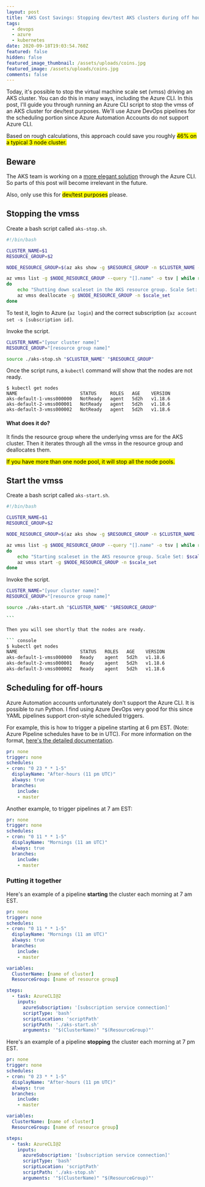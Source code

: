 ```yaml
---
layout: post
title: "AKS Cost Savings: Stopping dev/test AKS clusters during off hours"
tags:
  - devops
  - azure
  - kubernetes
date: 2020-09-18T19:03:54.760Z
featured: false
hidden: false
featured_image_thumbnail: /assets/uploads/coins.jpg
featured_image: /assets/uploads/coins.jpg
comments: false
---
```

Today, it's possible to stop the virtual machine scale set (vmss) driving an AKS cluster. 
You can do this in many ways, including the Azure CLI. In this post, I'll guide you through running an Azure CLI script to stop the vmss of an AKS cluster for dev/test purposes. We'll use Azure DevOps pipelines for the scheduling portion since Azure Automation Accounts do not support Azure CLI.

Based on rough calculations, this approach could save you roughly <mark>46% on a typical 3 node cluster.</mark>

<!--more--> 

## Beware

The AKS team is working on a [more elegant solution](https://github.com/Azure/AKS/issues/52) through the Azure CLI. So parts of this post will become irrelevant in the future. 

Also, only use this for <mark>dev/test purposes</mark> please.

## Stopping the vmss

Create a bash script called `aks-stop.sh`. 

```sh
#!/bin/bash

CLUSTER_NAME=$1
RESOURCE_GROUP=$2

NODE_RESOURCE_GROUP=$(az aks show -g $RESOURCE_GROUP -n $CLUSTER_NAME --query "nodeResourceGroup" -o tsv)

az vmss list -g $NODE_RESOURCE_GROUP --query "[].name" -o tsv | while read -r scale_set
do 
    echo "Shutting down scaleset in the AKS resource group. Scale Set: $scale_set"
    az vmss deallocate -g $NODE_RESOURCE_GROUP -n $scale_set
done
```

To test it, login to Azure (`az login`) and the correct subscription (`az account set -s [subscription id]`. 

Invoke the script. 

```sh
CLUSTER_NAME="[your cluster name]"
RESOURCE_GROUP="[resource group name]"

source ./aks-stop.sh "$CLUSTER_NAME" "$RESOURCE_GROUP"
```

Once the script runs, a `kubectl` command will show that the nodes are not ready.

```console
$ kubectl get nodes
NAME                       STATUS     ROLES   AGE    VERSION
aks-default-1-vmss000000   NotReady   agent   5d2h   v1.18.6
aks-default-2-vmss000001   NotReady   agent   5d2h   v1.18.6
aks-default-3-vmss000002   NotReady   agent   5d2h   v1.18.6
```

#### What does it do?

It finds the resource group where the underlying vmss are for the AKS cluster. Then it iterates through all the vmss in the resource group and deallocates them.

<mark>If you have more than one node pool, it will stop all the node pools.</mark>

## Start the vmss

Create a bash script called `aks-start.sh`.

```sh
#!/bin/bash

CLUSTER_NAME=$1
RESOURCE_GROUP=$2

NODE_RESOURCE_GROUP=$(az aks show -g $RESOURCE_GROUP -n $CLUSTER_NAME --query "nodeResourceGroup" -o tsv)

az vmss list -g $NODE_RESOURCE_GROUP --query "[].name" -o tsv | while read -r scale_set
do 
    echo "Starting scaleset in the AKS resource group. Scale Set: $scale_set"
    az vmss start -g $NODE_RESOURCE_GROUP -n $scale_set
done
```

Invoke the script. 

````sh
CLUSTER_NAME="[your cluster name]"
RESOURCE_GROUP="[resource group name]"

source ./aks-start.sh "$CLUSTER_NAME" "$RESOURCE_GROUP"

```

Then you will see shortly that the nodes are ready.

``` console
$ kubectl get nodes
NAME                       STATUS   ROLES   AGE    VERSION
aks-default-1-vmss000000   Ready    agent   5d2h   v1.18.6
aks-default-2-vmss000001   Ready    agent   5d2h   v1.18.6
aks-default-3-vmss000002   Ready    agent   5d2h   v1.18.6
````

## Scheduling for off-hours

Azure Automation accounts unfortunately don't support the Azure CLI. It is possible to run Python. I find using Azure DevOps very good for this since YAML pipelines support cron-style scheduled triggers.

For example, this is how to trigger a pipeline starting at 6 pm EST. (Note: Azure Pipeline schedules have to be in UTC).
For more information on the format, [here's the detailed documentation](https://docs.microsoft.com/en-us/azure/devops/pipelines/process/scheduled-triggers?view=azure-devops&tabs=yaml).

```yaml
pr: none 
trigger: none
schedules:
- cron: "0 23 * * 1-5"
  displayName: "After-hours (11 pm UTC)"
  always: true
  branches:
    include:
    - master
```

Another example, to trigger pipelines at 7 am EST:

```yaml
pr: none 
trigger: none
schedules:
- cron: "0 11 * * 1-5"
  displayName: "Mornings (11 am UTC)"
  always: true
  branches:
    include:
    - master
```

### Putting it together

Here's an example of a pipeline **starting** the cluster each morning at 7 am EST.

```yaml
pr: none 
trigger: none
schedules:
- cron: "0 11 * * 1-5"
  displayName: "Mornings (11 am UTC)"
  always: true
  branches:
    include:
    - master

variables:
  ClusterName: [name of cluster]
  ResourceGroup: [name of resource group]

steps:
  - task: AzureCLI@2
    inputs:
      azureSubscription: '[subscription service connection]'
      scriptType: 'bash'
      scriptLocation: 'scriptPath'
      scriptPath: './aks-start.sh'
      arguments: '"$(ClusterName)" "$(ResourceGroup)"'
```

Here's an example of a pipeline **stopping** the cluster each morning at 7 pm EST.

```yaml
pr: none 
trigger: none
schedules:
- cron: "0 23 * * 1-5"
  displayName: "After-hours (11 pm UTC)"
  always: true
  branches:
    include:
    - master

variables:
  ClusterName: [name of cluster]
  ResourceGroup: [name of resource group]

steps:
  - task: AzureCLI@2
    inputs:
      azureSubscription: '[subscription service connection]'
      scriptType: 'bash'
      scriptLocation: 'scriptPath'
      scriptPath: './aks-stop.sh'
      arguments: '"$(ClusterName)" "$(ResourceGroup)"'
```